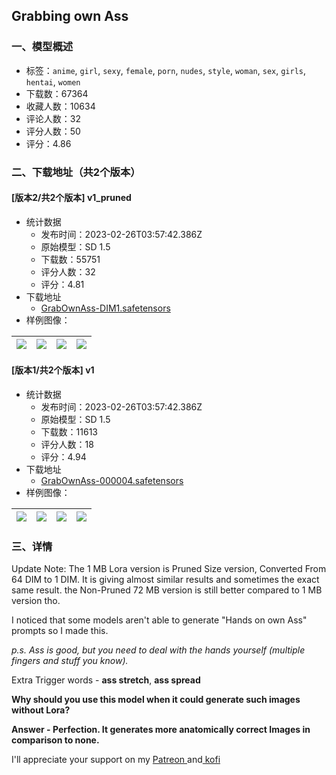 ## Grabbing own Ass
### 一、模型概述

- 标签：`anime`, `girl`, `sexy`, `female`, `porn`, `nudes`, `style`, `woman`, `sex`, `girls`, `hentai`, `women`
- 下载数：67364
- 收藏人数：10634
- 评论人数：32
- 评分人数：50
- 评分：4.86

### 二、下载地址（共2个版本）

#### [版本2/共2个版本] v1_pruned

- 统计数据
  - 发布时间：2023-02-26T03:57:42.386Z
  - 原始模型：SD 1.5
  - 下载数：55751
  - 评分人数：32
  - 评分：4.81
- 下载地址
  - [GrabOwnAss-DIM1.safetensors](https://civitai.com/api/download/models/13373)
- 样例图像：

| <img src="https://image.civitai.com/xG1nkqKTMzGDvpLrqFT7WA/dba92666-1797-4443-1e90-46f7871a0100/width=450/129352.jpeg" /> | <img src="https://image.civitai.com/xG1nkqKTMzGDvpLrqFT7WA/7984b75d-cd29-4f2b-859a-ff4ceef58e00/width=450/129351.jpeg" /> | <img src="https://image.civitai.com/xG1nkqKTMzGDvpLrqFT7WA/a6b5485d-4747-478a-78a9-40e9ef4d6200/width=450/129350.jpeg" /> | <img src="https://image.civitai.com/xG1nkqKTMzGDvpLrqFT7WA/9bb1bc53-81e4-4e91-ee81-8b7b130fc200/width=450/129349.jpeg" /> |
| ---- | ---- | ---- | ---- |

#### [版本1/共2个版本] v1

- 统计数据
  - 发布时间：2023-02-26T03:57:42.386Z
  - 原始模型：SD 1.5
  - 下载数：11613
  - 评分人数：18
  - 评分：4.94
- 下载地址
  - [GrabOwnAss-000004.safetensors](https://civitai.com/api/download/models/9659)
- 样例图像：

| <img src="https://image.civitai.com/xG1nkqKTMzGDvpLrqFT7WA/8d205200-3114-49b0-5fef-f4c943fdec00/width=450/93332.jpeg" /> | <img src="https://image.civitai.com/xG1nkqKTMzGDvpLrqFT7WA/5239fc7d-ec14-4ca9-3d42-59b2b5c5c300/width=450/93346.jpeg" /> | <img src="https://image.civitai.com/xG1nkqKTMzGDvpLrqFT7WA/b403a52d-a1ad-430a-939b-83efd88a5300/width=450/93345.jpeg" /> | <img src="https://image.civitai.com/xG1nkqKTMzGDvpLrqFT7WA/0538fa30-4da9-44eb-f3be-cea3b4294000/width=450/93344.jpeg" /> |
| ---- | ---- | ---- | ---- |


### 三、详情
<p>Update Note: The 1 MB Lora version is Pruned Size version, Converted From 64 DIM to 1 DIM. It is giving almost similar results and sometimes the exact same result. the Non-Pruned 72 MB version is still better compared to 1 MB version tho.</p><p>I noticed that some models aren't able to generate "Hands on own Ass" prompts so I made this.</p><p><em>p.s. Ass is good, but you need to deal with the hands yourself (multiple fingers and stuff you know).</em></p><p>Extra Trigger words - <strong>ass stretch</strong>, <strong>ass spread</strong></p><p><strong>Why should you use this model when it could generate such images without Lora?</strong></p><p><strong>Answer - Perfection. It generates more anatomically correct Images in comparison to none.</strong></p><p>I'll appreciate your support on my <a target="_blank" rel="ugc" href="https://patreon.com/Satyam_SSJ10">Patreon </a>and<a target="_blank" rel="ugc" href="https://ko-fi.com/satyamssj10"> kofi</a></p>